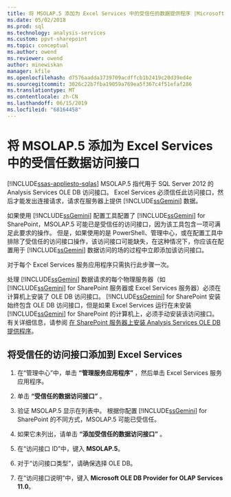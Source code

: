 ```yaml
---
title: 将 MSOLAP.5 添加为 Excel Services 中的受信任的数据提供程序 |Microsoft Docs
ms.date: 05/02/2018
ms.prod: sql
ms.technology: analysis-services
ms.custom: ppvt-sharepoint
ms.topic: conceptual
ms.author: owend
ms.reviewer: owend
author: minewiskan
manager: kfile
ms.openlocfilehash: d7576aadda3739709acdffcb1b2419c20d39ed4e
ms.sourcegitcommit: 3026c22b7fba19059a769ea5f367c4f51efaf286
ms.translationtype: MT
ms.contentlocale: zh-CN
ms.lasthandoff: 06/15/2019
ms.locfileid: "68164458"
---
```

# <a name="add-msolap5-as-a-trusted-data-provider-in-excel-services"></a>将 MSOLAP.5 添加为 Excel Services 中的受信任数据访问接口
[!INCLUDE[ssas-appliesto-sqlas](../../includes/ssas-appliesto-sqlas.md)]
  MSOLAP.5 指代用于 SQL Server 2012 的 Analysis Services OLE DB 访问接口。 Excel Services 必须信任此访问接口，然后才能发出连接请求，请求在服务器上提供 [!INCLUDE[ssGemini](../../includes/ssgemini-md.md)] 数据。  
  
 如果使用 [!INCLUDE[ssGemini](../../includes/ssgemini-md.md)] 配置工具配置了 [!INCLUDE[ssGemini](../../includes/ssgemini-md.md)] for SharePoint，MSOLAP.5 可能已是受信任的访问接口，因为该工具包含一项可满足此要求的操作。 但是，如果使用的是 PowerShell、管理中心，或在配置工具中排除了受信任的访问接口操作，该访问接口可能缺失，在这种情况下，你应该在配置用于 [!INCLUDE[ssGemini](../../includes/ssgemini-md.md)] 数据访问的场的过程中立即添加该访问接口。  
  
 对于每个 Excel Services 服务应用程序只需执行此步骤一次。  
  
 处理 [!INCLUDE[ssGemini](../../includes/ssgemini-md.md)] 数据请求的每个物理服务器（如 [!INCLUDE[ssGemini](../../includes/ssgemini-md.md)] for SharePoint 服务器或 Excel Services 服务器）必须在计算机上安装了 OLE DB 访问接口。 [!INCLUDE[ssGemini](../../includes/ssgemini-md.md)] for SharePoint 安装始终包含 OLE DB 访问接口，但是如果 Excel Services 运行在未安装 [!INCLUDE[ssGemini](../../includes/ssgemini-md.md)] for SharePoint 的计算机上，必须手动安装该访问接口。 有关详细信息，请参阅 [在 SharePoint 服务器上安装 Analysis Services OLE DB 提供程序](http://msdn.microsoft.com/2c62daf9-1f2d-4508-a497-af62360ee859)。  
  
## <a name="add-a-trusted-provider-to-excel-services"></a>将受信任的访问接口添加到 Excel Services  
  
1.  在“管理中心”中，单击 **“管理服务应用程序”** ，然后单击 Excel Services 服务应用程序。  
  
2.  单击 **“受信任的数据访问接口”** 。  
  
3.  验证 MSOLAP.5 显示在列表中。 根据你配置 [!INCLUDE[ssGemini](../../includes/ssgemini-md.md)] for SharePoint 的不同方式，MSOLAP.5 可能已受信任。  
  
4.  如果它未列出，请单击 **“添加受信任的数据访问接口”** 。  
  
5.  在“访问接口 ID”中，键入 **MSOLAP.5**。  
  
6.  对于“访问接口类型”，请确保选择 OLE DB。  
  
7.  在“访问接口说明”中，键入 **Microsoft OLE DB Provider for OLAP Services 11.0**。  
  
  
